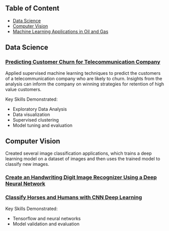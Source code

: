 ## Table of Content

- [Data Science](#0)
- [Computer Vision](#1)
- [Machine Learning Applications in Oil and Gas](#2)

<a id='0'></a>
## Data Science

### [Predicting Customer Churn for Telecommunication Company](https://github.com/toluwee/Customer-Churn)
Applied supervised machine learning techniques to predict the customers of a telecommunication company who are likely to churn. Insights from the analysis can inform the company on winning strategies for retention of high value customers.

Key Skills Demonstrated:
- Exploratory Data Analysis
- Data visualization
- Supervised clustering
- Model tuning and evaluation

## Computer Vision

Created several image classification applications, which trains a deep learning model on a dataset of images and then uses the trained model to classify new images.
 
### [Create an Handwriting Digit Image Recognizer Using a Deep Neural Network](https://github.com/toluwee/Image_Classifier_Handwriting_Digits)

### [Classify Horses and Humans with CNN Deep Learning](https://github.com/toluwee/Classifying-Horses-and-Humans-with-CNN-Deep-Learning)

Key Skills Demonstrated:
- Tensorflow and neural networks
- Model validation and evaluation
